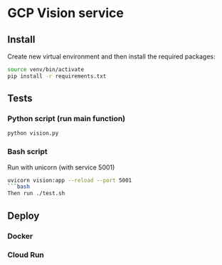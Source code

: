 # GCP Vision service

## Install
Create new virtual environment and then install the required packages:
```bash
source venv/bin/activate
pip install -r requirements.txt
```

## Tests
### Python script (run main function)
```bash
python vision.py
```

### Bash script
Run with unicorn (with service 5001)
```bash
uvicorn vision:app --reload --port 5001
```bash
Then run ./test.sh
```

## Deploy
### Docker
### Cloud Run